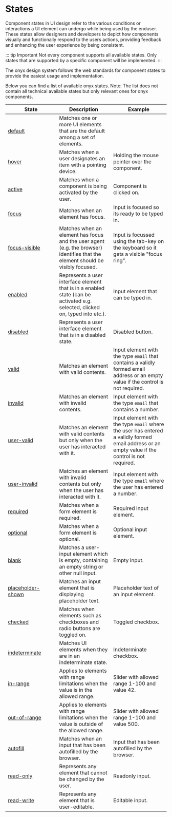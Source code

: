 # States

Component states in UI design refer to the various conditions or interactions a UI element can undergo while being used by the enduser. These states allow designers and developers to depict how components visually and functionally respond to the users actions, providing feedback and enhancing the user experience by being consistent.

::: tip Important
Not every component supports all available states. Only states that are supported by a specific component will be implemented.
:::

The onyx design system follows the web standards for component states to provide the easiest usage and implementation.

Below you can find a list of available onyx states. Note: The list does not contain all technical available states but only relevant ones for onyx components.

| <div style="width:9rem;">State</div>                                                     | Description                                                                                                                    | Example                                                                                                                                         |
| ---------------------------------------------------------------------------------------- | ------------------------------------------------------------------------------------------------------------------------------ | ----------------------------------------------------------------------------------------------------------------------------------------------- |
| [default](https://developer.mozilla.org/en-US/docs/Web/CSS/:default)                     | Matches one or more UI elements that are the default among a set of elements.                                                  |                                                                                                                                                 |
| [hover](https://developer.mozilla.org/en-US/docs/Web/CSS/:hover)                         | Matches when a user designates an item with a pointing device.                                                                 | Holding the mouse pointer over the component.                                                                                                   |
| [active](https://developer.mozilla.org/en-US/docs/Web/CSS/:active)                       | Matches when a component is being activated by the user.                                                                       | Component is clicked on.                                                                                                                        |
| [focus](https://developer.mozilla.org/en-US/docs/Web/CSS/:focus)                         | Matches when an element has focus.                                                                                             | Input is focused so its ready to be typed in.                                                                                                   |
| [focus-visible](https://developer.mozilla.org/en-US/docs/Web/CSS/:focus-visible)         | Matches when an element has focus and the user agent (e.g. the browser) identifies that the element should be visibly focused. | Input is focussed using the tab-key on the keyboard so it gets a visible "focus ring".                                                          |
| [enabled](https://developer.mozilla.org/en-US/docs/Web/CSS/:enabled)                     | Represents a user interface element that is in a enabled state (can be activated e.g. selected, clicked on, typed into etc.).  | Input element that can be typed in.                                                                                                             |
| [disabled](https://developer.mozilla.org/en-US/docs/Web/CSS/:disabled)                   | Represents a user interface element that is in a disabled state.                                                               | Disabled button.                                                                                                                                |
| [valid](https://developer.mozilla.org/en-US/docs/Web/CSS/:valid)                         | Matches an element with valid contents.                                                                                        | Input element with the type `email` that contains a validly formed email address or an empty value if the control is not required.              |
| [invalid](https://developer.mozilla.org/en-US/docs/Web/CSS/:invalid)                     | Matches an element with invalid contents.                                                                                      | Input element with the type `email` that contains a number.                                                                                     |
| [user-valid](https://developer.mozilla.org/en-US/docs/Web/CSS/:user-valid)               | Matches an element with valid contents but only when the user has interacted with it.                                          | Input element with the type `email` where the user has entered a validly formed email address or an empty value if the control is not required. |
| [user-invalid](https://developer.mozilla.org/en-US/docs/Web/CSS/:user-invalid)           | Matches an element with invalid contents but only when the user has interacted with it.                                        | Input element with the type `email` where the user has entered a number.                                                                        |
| [required](https://developer.mozilla.org/en-US/docs/Web/CSS/:required)                   | Matches when a form element is required.                                                                                       | Required input element.                                                                                                                         |
| [optional](https://developer.mozilla.org/en-US/docs/Web/CSS/:optional)                   | Matches when a form element is optional.                                                                                       | Optional input element.                                                                                                                         |
| [blank](https://developer.mozilla.org/en-US/docs/Web/CSS/:blank)                         | Matches a user-input element which is empty, containing an empty string or other null input.                                   | Empty input.                                                                                                                                    |
| [placeholder-shown](https://developer.mozilla.org/en-US/docs/Web/CSS/:placeholder-shown) | Matches an input element that is displaying placeholder text.                                                                  | Placeholder text of an input element.                                                                                                           |
| [checked](https://developer.mozilla.org/en-US/docs/Web/CSS/:checked)                     | Matches when elements such as checkboxes and radio buttons are toggled on.                                                     | Toggled checkbox.                                                                                                                               |
| [indeterminate](https://developer.mozilla.org/en-US/docs/Web/CSS/:indeterminate)         | Matches UI elements when they are in an indeterminate state.                                                                   | Indeterminate checkbox.                                                                                                                         |
| [in-range](https://developer.mozilla.org/en-US/docs/Web/CSS/:in-range)                   | Applies to elements with range limitations when the value is in the allowed range.                                             | Slider with allowed range 1-100 and value 42.                                                                                                   |
| [out-of-range](https://developer.mozilla.org/en-US/docs/Web/CSS/:out-of-range)           | Applies to elements with range limitations when the value is outside of the allowed range.                                     | Slider with allowed range 1-100 and value 500.                                                                                                  |
| [autofill](https://developer.mozilla.org/en-US/docs/Web/CSS/:autofill)                   | Matches when an input that has been autofilled by the browser.                                                                 | Input that has been autofilled by the browser.                                                                                                  |
| [read-only](https://developer.mozilla.org/en-US/docs/Web/CSS/:read-only)                 | Represents any element that cannot be changed by the user.                                                                     | Readonly input.                                                                                                                                 |
| [read-write](https://developer.mozilla.org/en-US/docs/Web/CSS/:read-write)               | Represents any element that is user-editable.                                                                                  | Editable input.                                                                                                                                 |
